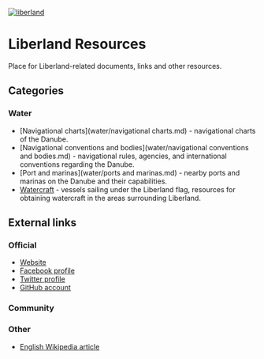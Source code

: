 [![liberland](http://liberland.org/addons/image/Liberland_znak_small.png)](https://github.com/liberland/liberland)

# Liberland Resources

Place for Liberland-related documents, links and other resources.

## Categories

### Water

* [Navigational charts](water/navigational charts.md) - navigational charts of the Danube.
* [Navigational conventions and bodies](water/navigational conventions and bodies.md) - navigational rules, agencies, and international conventions regarding the Danube.
* [Port and marinas](water/ports and marinas.md) - nearby ports and marinas on the Danube and their capabilities.
* [Watercraft](water/watercraft.md) - vessels sailing under the Liberland flag, resources for obtaining watercraft in the areas surrounding Liberland.


## External links

### Official
* [Website](http://liberland.org/)
* [Facebook profile](https://www.facebook.com/liberland)
* [Twitter profile](https://twitter.com/liberland_org)
* [GitHub account](https://github.com/liberland)

### Community

### Other
* [English Wikipedia article](http://en.wikipedia.org/wiki/Liberland)
